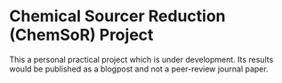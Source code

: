 # Chemical Sourcer Reduction (ChemSoR) Project

This a personal practical project which is under development. Its results would be published as a blogpost and not a peer-review journal paper.
